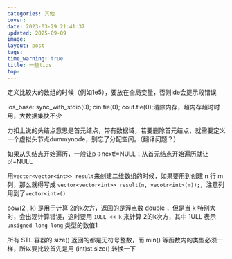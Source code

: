 ```yaml
---
categories: 其他
cover: 
date: 2023-03-29 21:41:37
updated: 2025-09-09
image: 
layout: post
tags: 
time_warning: true
title: 一些tips
top: 
---
```


  定义比较大的数组的时候（例如1e5），要放在全局变量，否则ide会提示段错误

  ios_base::sync_with_stdio(0); cin.tie(0); cout.tie(0);清除内存，超内存超时时用，大数据集快不少

  力扣上说的头结点意思是首元结点，带有数据域，若要删除首元结点，就需要定义一个虚拟头节点dummynode，别忘了分配空间。（翻译问题？）

  如果从头结点开始遍历，一般让p->next!=NULL；从首元结点开始遍历就让p!=NULL

  用`vector<vector<int>> result`来创建二维数组的时候，如果要用到创建 n 行 m 列，那么就得写成 `vector<vector<int>> result(n, vecotr<int>(m));`，注意列用到了`vector<int>()`   

  pow(2 , k) 是用于计算 2的k次方，返回的是浮点数 double ，但是当 k 特别大时，会出现计算错误，这时要用 `1ULL << k` 来计算 2的k次方，其中 1ULL 表示 `unsigned long long` 类型的数值1  
  
  所有 STL 容器的 size() 返回的都是无符号整数，而 min() 等函数内的类型必须一样，所以要比较首先是用 (int)st.size() 转换一下

  

  